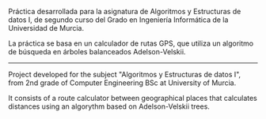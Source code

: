 Práctica desarrollada para la asignatura de Algoritmos y Estructuras de datos I,
de segundo curso del Grado en Ingeniería Informática de la Universidad de Murcia.

La práctica se basa en un calculador de rutas GPS, que utiliza un algoritmo de 
búsqueda en árboles balanceados Adelson-Velskii.

---------------------------------------------------------------------------------

Project developed for the subject "Algoritmos y Estructuras de datos I", from 2nd
grade of Computer Engineering BSc at University of Murcia.

It consists of a route calculator between geographical places that calculates
distances using an algorythm based on Adelson-Velskii trees. 
